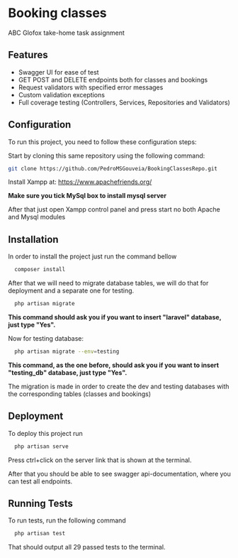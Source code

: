 
# Booking classes

ABC Glofox take-home task assignment
## Features

- Swagger UI for ease of test
- GET POST and DELETE endpoints both for classes and bookings
- Request validators with specified error messages
- Custom validation exceptions
- Full coverage testing (Controllers, Services, Repositories and Validators)
## Configuration

To run this project, you need to follow these configuration steps:

Start by cloning this same repository using the following command:
```bash
git clone https://github.com/PedroMSGouveia/BookingClassesRepo.git
```

Install Xampp at: https://www.apachefriends.org/

**Make sure you tick MySql box to install mysql server**

After that just open Xampp control panel and press start no both Apache and Mysql modules
## Installation

In order to install the project just run the command bellow

```bash
  composer install
```

After that we will need to migrate database tables, we will do that for deployment and a separate one for testing.

```bash
  php artisan migrate
```

**This command should ask you if you want to insert "laravel" database, just type "Yes".**

Now for testing database:

```bash
  php artisan migrate --env=testing
```

**This command, as the one before, should ask you if you want to insert "testing_db" database, just type "Yes".**

The migration is made in order to create the dev and testing databases with the corresponding tables (classes and bookings)
## Deployment

To deploy this project run

```bash
  php artisan serve
```
Press ctrl+click on the server link that is shown at the terminal.

After that you should be able to see swagger api-documentation, where you can test all endpoints.

## Running Tests

To run tests, run the following command

```bash
  php artisan test
```
That should output all 29 passed tests to the terminal.
